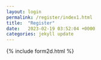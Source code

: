 ```yaml
---
layout: login
permalink: /register/index1.html
title:  "Register"
date:   2023-02-19 03:52:04 +0000
categories: jekyll update
---
```

 {% include form2d.html %}